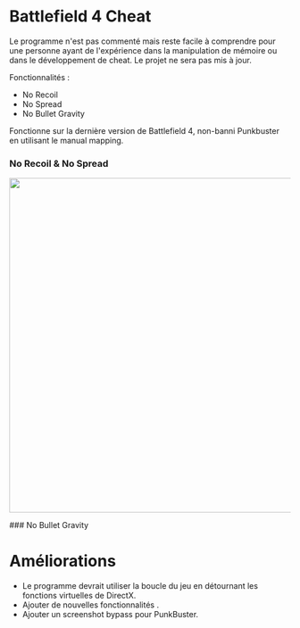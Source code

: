 # Battlefield 4 Cheat

Le programme n'est pas commenté mais reste facile à comprendre pour une personne ayant de l'expérience dans la manipulation de mémoire ou dans le développement de cheat. Le projet ne sera pas mis à jour.

Fonctionnalités :

 - No Recoil
 - No Spread
 - No Bullet Gravity

Fonctionne sur la dernière version de Battlefield 4, non-banni Punkbuster en utilisant le manual mapping.

### No Recoil & No Spread
<p align="center">
 <img width="800" height="600" src="https://github.com/adamhlt/BF4-Cheat/blob/main/Ressource/no%20gravity.gif">
 </p>
### No Bullet Gravity

# Améliorations

 - Le programme devrait utiliser la boucle du jeu en détournant les fonctions virtuelles de DirectX.
 - Ajouter de nouvelles fonctionnalités .
 - Ajouter un screenshot bypass pour PunkBuster.
